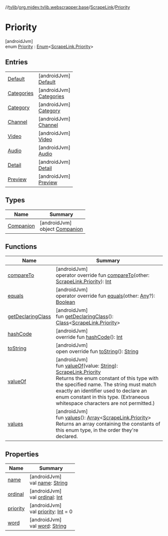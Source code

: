 //[tvlib](../../../../index.md)/[org.mjdev.tvlib.webscrapper.base](../../index.md)/[ScrapeLink](../index.md)/[Priority](index.md)

# Priority

[androidJvm]\
enum [Priority](index.md) : [Enum](https://kotlinlang.org/api/latest/jvm/stdlib/kotlin/-enum/index.html)&lt;[ScrapeLink.Priority](index.md)&gt;

## Entries

| | |
|---|---|
| [Default](-default/index.md) | [androidJvm]<br>[Default](-default/index.md) |
| [Categories](-categories/index.md) | [androidJvm]<br>[Categories](-categories/index.md) |
| [Category](-category/index.md) | [androidJvm]<br>[Category](-category/index.md) |
| [Channel](-channel/index.md) | [androidJvm]<br>[Channel](-channel/index.md) |
| [Video](-video/index.md) | [androidJvm]<br>[Video](-video/index.md) |
| [Audio](-audio/index.md) | [androidJvm]<br>[Audio](-audio/index.md) |
| [Detail](-detail/index.md) | [androidJvm]<br>[Detail](-detail/index.md) |
| [Preview](-preview/index.md) | [androidJvm]<br>[Preview](-preview/index.md) |

## Types

| Name | Summary |
|---|---|
| [Companion](-companion/index.md) | [androidJvm]<br>object [Companion](-companion/index.md) |

## Functions

| Name | Summary |
|---|---|
| [compareTo](-preview/index.md#565224029%2FFunctions%2F-1596939238) | [androidJvm]<br>operator override fun [compareTo](-preview/index.md#565224029%2FFunctions%2F-1596939238)(other: [ScrapeLink.Priority](index.md)): [Int](https://kotlinlang.org/api/latest/jvm/stdlib/kotlin/-int/index.html) |
| [equals](-preview/index.md#-1009559292%2FFunctions%2F-1596939238) | [androidJvm]<br>operator override fun [equals](-preview/index.md#-1009559292%2FFunctions%2F-1596939238)(other: [Any](https://kotlinlang.org/api/latest/jvm/stdlib/kotlin/-any/index.html)?): [Boolean](https://kotlinlang.org/api/latest/jvm/stdlib/kotlin/-boolean/index.html) |
| [getDeclaringClass](-preview/index.md#-131535050%2FFunctions%2F-1596939238) | [androidJvm]<br>fun [getDeclaringClass](-preview/index.md#-131535050%2FFunctions%2F-1596939238)(): [Class](https://developer.android.com/reference/kotlin/java/lang/Class.html)&lt;[ScrapeLink.Priority](index.md)&gt; |
| [hashCode](-preview/index.md#446421858%2FFunctions%2F-1596939238) | [androidJvm]<br>override fun [hashCode](-preview/index.md#446421858%2FFunctions%2F-1596939238)(): [Int](https://kotlinlang.org/api/latest/jvm/stdlib/kotlin/-int/index.html) |
| [toString](-preview/index.md#268255793%2FFunctions%2F-1596939238) | [androidJvm]<br>open override fun [toString](-preview/index.md#268255793%2FFunctions%2F-1596939238)(): [String](https://kotlinlang.org/api/latest/jvm/stdlib/kotlin/-string/index.html) |
| [valueOf](value-of.md) | [androidJvm]<br>fun [valueOf](value-of.md)(value: [String](https://kotlinlang.org/api/latest/jvm/stdlib/kotlin/-string/index.html)): [ScrapeLink.Priority](index.md)<br>Returns the enum constant of this type with the specified name. The string must match exactly an identifier used to declare an enum constant in this type. (Extraneous whitespace characters are not permitted.) |
| [values](values.md) | [androidJvm]<br>fun [values](values.md)(): [Array](https://kotlinlang.org/api/latest/jvm/stdlib/kotlin/-array/index.html)&lt;[ScrapeLink.Priority](index.md)&gt;<br>Returns an array containing the constants of this enum type, in the order they're declared. |

## Properties

| Name | Summary |
|---|---|
| [name](-preview/index.md#-372974862%2FProperties%2F-1596939238) | [androidJvm]<br>val [name](-preview/index.md#-372974862%2FProperties%2F-1596939238): [String](https://kotlinlang.org/api/latest/jvm/stdlib/kotlin/-string/index.html) |
| [ordinal](-preview/index.md#-739389684%2FProperties%2F-1596939238) | [androidJvm]<br>val [ordinal](-preview/index.md#-739389684%2FProperties%2F-1596939238): [Int](https://kotlinlang.org/api/latest/jvm/stdlib/kotlin/-int/index.html) |
| [priority](priority.md) | [androidJvm]<br>val [priority](priority.md): [Int](https://kotlinlang.org/api/latest/jvm/stdlib/kotlin/-int/index.html) = 0 |
| [word](word.md) | [androidJvm]<br>val [word](word.md): [String](https://kotlinlang.org/api/latest/jvm/stdlib/kotlin/-string/index.html) |
